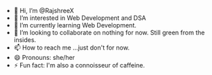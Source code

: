 - 👋 Hi, I’m @RajshreeX
- 👀 I’m interested in Web Development and DSA
- 🌱 I’m currently learning Web Development.
- 💞️ I’m looking to collaborate on nothing for now. Still green from the insides.
- 📫 How to reach me ...just don't for now.
- 😄 Pronouns: she/her
- ⚡ Fun fact: I'm also a connoisseur of caffeine. 
<!---
RajshreeX/RajshreeX is a ✨ special ✨ repository because its `README.md` (this file) appears on your GitHub profile.
You can click the Preview link to take a look at your changes.
--->
